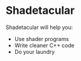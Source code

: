 Shadetacular
============

Shadetacular will help you:

*  Use shader programs
*  Write cleaner C++ code
*  Do your laundry
